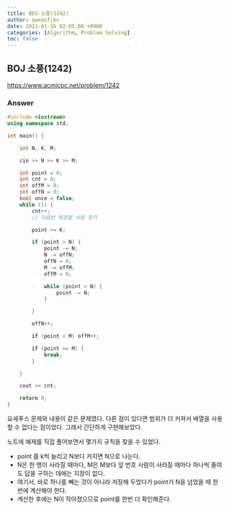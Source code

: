 ```yaml
---
title: BOJ-소풍(1242)
author: qweasfjbv
date: 2021-01-16 02:05:00 +0900
categories: [Algorithm, Problem Solving]
toc: false
---
```


## BOJ 소풍(1242)

<https://www.acmicpc.net/problem/1242>

### Answer

```cpp
#include <iostream>
using namespace std;

int main() {

	int N, K, M;

	cin >> N >> K >> M;

	int point = 0;
	int cnt = 0;
	int offM = 0;
	int offN = 0;
	bool once = false;
	while (1) {
		cnt++;
		// 다음번 퇴장할 사람 찾기

		point += K;

		if (point > N) {
			point -= N;
			N -= offN;
			offN = 0;
			M -= offM;
			offM = 0;

			while (point > N) {
				point -= N;
			}

		}

		offN++;

		if (point < M) offM++;

		if (point == M) {
			break;
		}

	}

	cout << cnt;

	return 0;
}
```

요세푸스 문제와 내용이 같은 문제였다. 다른 점이 있다면 범위가 더 커져서 배열을 사용할 수 없다는 점이었다. 그래서 간단하게 구현해보았다.

노트에 예제를 직접 풀어보면서 몇가지 규칙을 찾을 수 있었다.

- point 를 k씩 늘리고 N보다 커지면 N으로 나눈다.
- N은 한 명이 사라질 때마다, M은 M보다 앞 번호 사람이 사라질 때마다 하나씩 줄여도 답을 구하는 데에는 지장이 없다.
- 여기서, 바로 하나를 빼는 것이 아니라 저장해 두었다가 point가 N을 넘었을 때 한번에 계산해야 한다.
- 계산한 후에는 N이 작아졌으므로 point를 한번 더 확인해준다.
